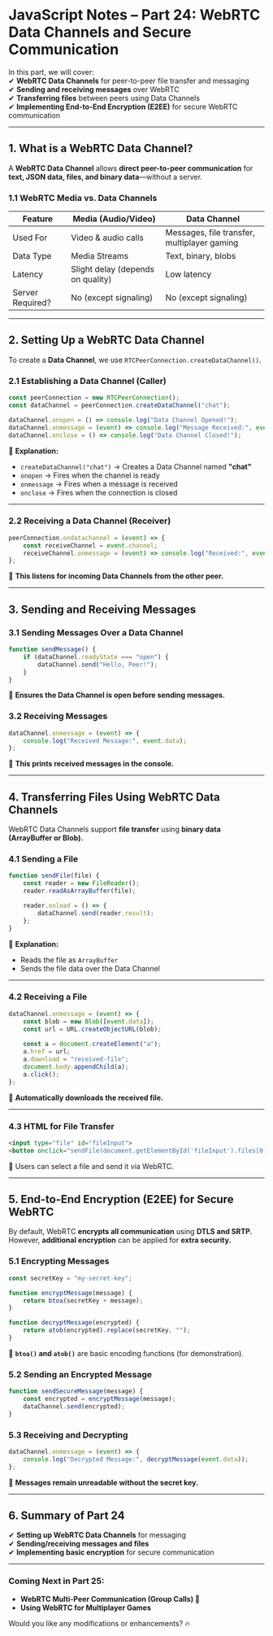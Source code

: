 # **JavaScript Notes – Part 24: WebRTC Data Channels and Secure Communication**  

In this part, we will cover:  
✔ **WebRTC Data Channels** for peer-to-peer file transfer and messaging  
✔ **Sending and receiving messages** over WebRTC  
✔ **Transferring files** between peers using Data Channels  
✔ **Implementing End-to-End Encryption (E2EE)** for secure WebRTC communication  

---

## **1. What is a WebRTC Data Channel?**  

A **WebRTC Data Channel** allows **direct peer-to-peer communication** for **text, JSON data, files, and binary data**—without a server.  

### **1.1 WebRTC Media vs. Data Channels**
| Feature         | Media (Audio/Video) | Data Channel |
|----------------|-------------------|--------------|
| Used For       | Video & audio calls | Messages, file transfer, multiplayer gaming |
| Data Type      | Media Streams      | Text, binary, blobs |
| Latency       | Slight delay (depends on quality) | Low latency |
| Server Required? | No (except signaling) | No (except signaling) |

---

## **2. Setting Up a WebRTC Data Channel**  

To create a **Data Channel**, we use `RTCPeerConnection.createDataChannel()`.  

### **2.1 Establishing a Data Channel (Caller)**
```js
const peerConnection = new RTCPeerConnection();
const dataChannel = peerConnection.createDataChannel("chat");

dataChannel.onopen = () => console.log("Data Channel Opened!");
dataChannel.onmessage = (event) => console.log("Message Received:", event.data);
dataChannel.onclose = () => console.log("Data Channel Closed!");
```
🔹 **Explanation:**  
- `createDataChannel("chat")` → Creates a Data Channel named **"chat"**  
- `onopen` → Fires when the channel is ready  
- `onmessage` → Fires when a message is received  
- `onclose` → Fires when the connection is closed  

---

### **2.2 Receiving a Data Channel (Receiver)**
```js
peerConnection.ondatachannel = (event) => {
    const receiveChannel = event.channel;
    receiveChannel.onmessage = (event) => console.log("Received:", event.data);
};
```
🔹 **This listens for incoming Data Channels from the other peer.**  

---

## **3. Sending and Receiving Messages**  

### **3.1 Sending Messages Over a Data Channel**
```js
function sendMessage() {
    if (dataChannel.readyState === "open") {
        dataChannel.send("Hello, Peer!");
    }
}
```
🔹 **Ensures the Data Channel is open before sending messages.**  

### **3.2 Receiving Messages**
```js
dataChannel.onmessage = (event) => {
    console.log("Received Message:", event.data);
};
```
🔹 **This prints received messages in the console.**  

---

## **4. Transferring Files Using WebRTC Data Channels**  

WebRTC Data Channels support **file transfer** using **binary data (ArrayBuffer or Blob).**  

### **4.1 Sending a File**
```js
function sendFile(file) {
    const reader = new FileReader();
    reader.readAsArrayBuffer(file);

    reader.onload = () => {
        dataChannel.send(reader.result);
    };
}
```
🔹 **Explanation:**  
- Reads the file as `ArrayBuffer`  
- Sends the file data over the Data Channel  

---

### **4.2 Receiving a File**
```js
dataChannel.onmessage = (event) => {
    const blob = new Blob([event.data]);
    const url = URL.createObjectURL(blob);
    
    const a = document.createElement("a");
    a.href = url;
    a.download = "received-file";
    document.body.appendChild(a);
    a.click();
};
```
🔹 **Automatically downloads the received file.**  

---

### **4.3 HTML for File Transfer**
```html
<input type="file" id="fileInput">
<button onclick="sendFile(document.getElementById('fileInput').files[0])">Send File</button>
```
🔹 Users can select a file and send it via WebRTC.  

---

## **5. End-to-End Encryption (E2EE) for Secure WebRTC**  

By default, WebRTC **encrypts all communication** using **DTLS and SRTP.**  
However, **additional encryption** can be applied for **extra security.**  

### **5.1 Encrypting Messages**
```js
const secretKey = "my-secret-key";

function encryptMessage(message) {
    return btoa(secretKey + message);
}

function decryptMessage(encrypted) {
    return atob(encrypted).replace(secretKey, "");
}
```
🔹 **`btoa()` and `atob()`** are basic encoding functions (for demonstration).  

### **5.2 Sending an Encrypted Message**
```js
function sendSecureMessage(message) {
    const encrypted = encryptMessage(message);
    dataChannel.send(encrypted);
}
```

### **5.3 Receiving and Decrypting**
```js
dataChannel.onmessage = (event) => {
    console.log("Decrypted Message:", decryptMessage(event.data));
};
```
🔹 **Messages remain unreadable without the secret key.**  

---

## **6. Summary of Part 24**  

✔ **Setting up WebRTC Data Channels** for messaging  
✔ **Sending/receiving messages and files**  
✔ **Implementing basic encryption** for secure communication  

---

### **Coming Next in Part 25:**  
- **WebRTC Multi-Peer Communication (Group Calls) 🚀**  
- **Using WebRTC for Multiplayer Games**  

Would you like any modifications or enhancements? 🔥
